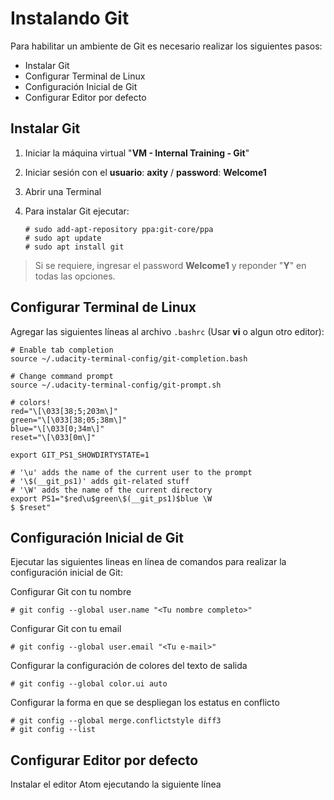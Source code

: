 # Instalando Git
Para habilitar un ambiente de Git es necesario realizar los siguientes pasos:

 - Instalar Git
 - Configurar Terminal de Linux
 - Configuración Inicial de Git
 - Configurar Editor por defecto

## Instalar Git
 1. Iniciar la máquina virtual "**VM - Internal Training - Git**"
 2. Iniciar sesión con el **usuario**: **axity** / **password**: **Welcome1**
 3. Abrir una Terminal
 4. Para instalar Git ejecutar:

        # sudo add-apt-repository ppa:git-core/ppa
        # sudo apt update
        # sudo apt install git
    

> Si se requiere, ingresar el password **Welcome1** y reponder "**Y**" en todas las opciones.

## Configurar Terminal de Linux

Agregar las siguientes líneas al archivo `.bashrc` (Usar **vi** o algun otro editor):

```
# Enable tab completion
source ~/.udacity-terminal-config/git-completion.bash

# Change command prompt
source ~/.udacity-terminal-config/git-prompt.sh

# colors!
red="\[\033[38;5;203m\]"
green="\[\033[38;05;38m\]"
blue="\[\033[0;34m\]"
reset="\[\033[0m\]"

export GIT_PS1_SHOWDIRTYSTATE=1

# '\u' adds the name of the current user to the prompt
# '\$(__git_ps1)' adds git-related stuff
# '\W' adds the name of the current directory
export PS1="$red\u$green\$(__git_ps1)$blue \W
$ $reset"
```

## Configuración Inicial de Git

Ejecutar las siguientes lineas en línea de comandos para realizar la configuración inicial de Git:

Configurar Git con tu nombre

    # git config --global user.name "<Tu nombre completo>"

Configurar Git con tu email

    # git config --global user.email "<Tu e-mail>"

Configurar la configuración de colores del texto de salida

    # git config --global color.ui auto

Configurar la forma en que se despliegan los estatus en conflicto

    # git config --global merge.conflictstyle diff3
    # git config --list

## Configurar Editor por defecto

Instalar el editor Atom ejecutando la siguiente línea 
<!--stackedit_data:
eyJoaXN0b3J5IjpbLTEyODU2NDkzMDAsMTkzMzU2OTMxMywtNT
Q4Mjg0Mzg2LC04NzM4Mjg4OTgsLTExOTMxNTIyOSwtMTAwNzI4
MTA0MywtMzgzOTMwNDUsLTIxMDExMjYzMDcsNzczOTQxMzA1LD
gwNDA2Mzg1NywxODM2MjM3MDIsOTAzMzAyOTk4LC03MTcyMzY3
MTMsLTMwNDEyNjMxOCwxOTY4MDcxODM0LC0xOTM4NzI1NjcxLD
M1OTY3MzQ2LDczMDk5ODExNl19
-->